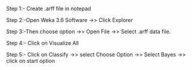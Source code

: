 Step 1:- Create .arff file in notepad

Step 2:-Open Weka 3.6 Software ->> Click Explorer

Step 3:-Then choose option ->> Open File ->> Select .arff data file.

Step 4:- Click on Visualize All

Step 5:- Click on Classify ->> select Choose Option ->> Select Bayes ->> click on start option